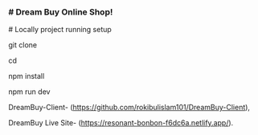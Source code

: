 <h3># Dream Buy Online Shop!</h3>

<p># Locally project running setup</p>

git clone <repository-url>

cd <project-directory>

npm install

npm run dev

DreamBuy-Client- (https://github.com/rokibulislam101/DreamBuy-Client),

DreamBuy Live Site- (https://resonant-bonbon-f6dc6a.netlify.app/).
